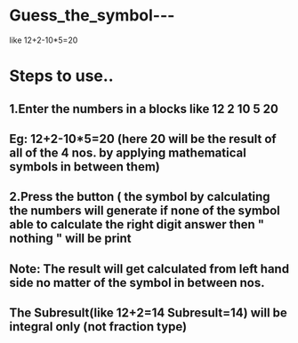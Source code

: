 # Guess_the_symbol---
like 12+2-10*5=20

# Steps to use..

## 1.Enter the numbers in a blocks like 12 2 10 5 20 
## Eg:   12+2-10*5=20 (here 20 will be the result of all of the 4 nos. by applying mathematical symbols in between them)
## 2.Press the button ( the symbol by calculating the numbers will generate if none of the symbol able to calculate the right digit answer then " nothing " will be print 

## Note: The result will get calculated from left hand side no matter of the symbol in between nos.
##        The Subresult(like 12+2=14  Subresult=14) will be integral only (not fraction type)

